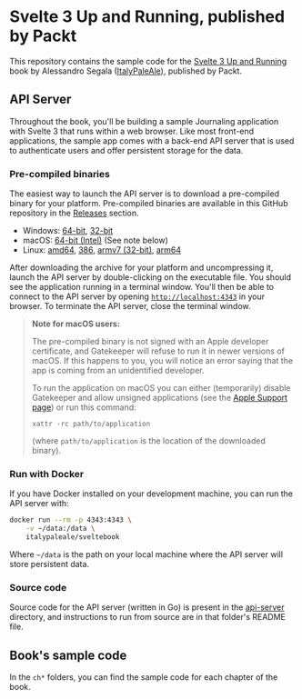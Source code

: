 # Svelte 3 Up and Running, published by Packt

This repository contains the sample code for the [Svelte 3 Up and Running](https://www.packtpub.com/web-development/svelte-3-up-and-running) book by Alessandro Segala ([ItalyPaleAle](https://github.com/ItalyPaleAle)), published by Packt.

## API Server

Throughout the book, you'll be building a sample Journaling application with Svelte 3 that runs within a web browser. Like most front-end applications, the sample app comes with a back-end API server that is used to authenticate users and offer persistent storage for the data. 

### Pre-compiled binaries

The easiest way to launch the API server is to download a pre-compiled binary for your platform. Pre-compiled binaries are available in this GitHub repository in the [Releases](https://github.com/PacktPublishing/Svelte-3-Up-and-Running/releases/latest) section.

- Windows: [64-bit](https://github.com/PacktPublishing/Svelte-3-Up-and-Running/releases/download/v202008050636/api-server-v202008050636-win64.zip), [32-bit](https://github.com/PacktPublishing/Svelte-3-Up-and-Running/releases/download/v202008050636/api-server-v202008050636-win32.zip)
- macOS: [64-bit (Intel)](https://github.com/PacktPublishing/Svelte-3-Up-and-Running/releases/download/v202008050636/api-server-v202008050636-macos.tar.gz) (See note below)
- Linux: [amd64](https://github.com/PacktPublishing/Svelte-3-Up-and-Running/releases/download/v202008050636/api-server-v202008050636-linux-amd64.tar.gz), [386](https://github.com/PacktPublishing/Svelte-3-Up-and-Running/releases/download/v202008050636/api-server-v202008050636-linux-386.tar.gz), [armv7 (32-bit)](https://github.com/PacktPublishing/Svelte-3-Up-and-Running/releases/download/v202008050636/api-server-v202008050636-linux-armv7.tar.gz), [arm64](https://github.com/PacktPublishing/Svelte-3-Up-and-Running/releases/download/v202008050636/api-server-v202008050636-linux-arm64.tar.gz)

After downloading the archive for your platform and uncompressing it, launch the API server by double-clicking on the executable file. You should see the application running in a terminal window. You'll then be able to connect to the API server by opening [`http://localhost:4343`](http://localhost:4343) in your browser. To terminate the API server, close the terminal window.

> **Note for macOS users:**
>
> The pre-compiled binary is not signed with an Apple developer certificate, and Gatekeeper will refuse to run it in newer versions of macOS. If this happens to you, you will notice an error saying that the app is coming from an unidentified developer.
>
> To run the application on macOS  you can either (temporarily) disable Gatekeeper and allow unsigned applications (see the [Apple Support page](https://apple.co/2E3mVYP)) or run this command:
>
> ```
> xattr -rc path/to/application
> ````
>
> (where `path/to/application` is the location of the downloaded binary).

### Run with Docker

If you have Docker installed on your development machine, you can run the API server with:

```sh
docker run --rm -p 4343:4343 \
    -v ~/data:/data \
    italypaleale/sveltebook
```

Where `~/data` is the path on your local machine where the API server will store persistent data.

### Source code

Source code for the API server (written in Go) is present in the [api-server](/api-server) directory, and instructions to run from source are in that folder's README file.

## Book's sample code

In the `ch*` folders, you can find the sample code for each chapter of the book.
